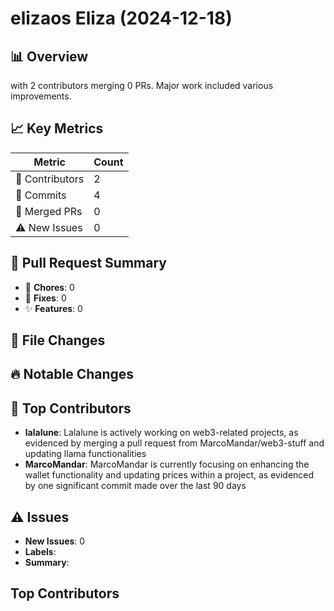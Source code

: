 # elizaos Eliza (2024-12-18)
    
## 📊 Overview
with 2 contributors merging 0 PRs. Major work included various improvements.

## 📈 Key Metrics
| Metric | Count |
|---------|--------|
| 👥 Contributors | 2 |
| 📝 Commits | 4 |
| 🔄 Merged PRs | 0 |
| ⚠️ New Issues | 0 |

## 🔄 Pull Request Summary
- 🧹 **Chores**: 0
- 🐛 **Fixes**: 0
- ✨ **Features**: 0

## 📁 File Changes


## 🔥 Notable Changes


## 👥 Top Contributors
- **lalalune**: Lalalune is actively working on web3-related projects, as evidenced by merging a pull request from MarcoMandar/web3-stuff and updating llama functionalities
- **MarcoMandar**: MarcoMandar is currently focusing on enhancing the wallet functionality and updating prices within a project, as evidenced by one significant commit made over the last 90 days

## ⚠️ Issues
- **New Issues**: 0
- **Labels**: 
- **Summary**: 

## Top Contributors
